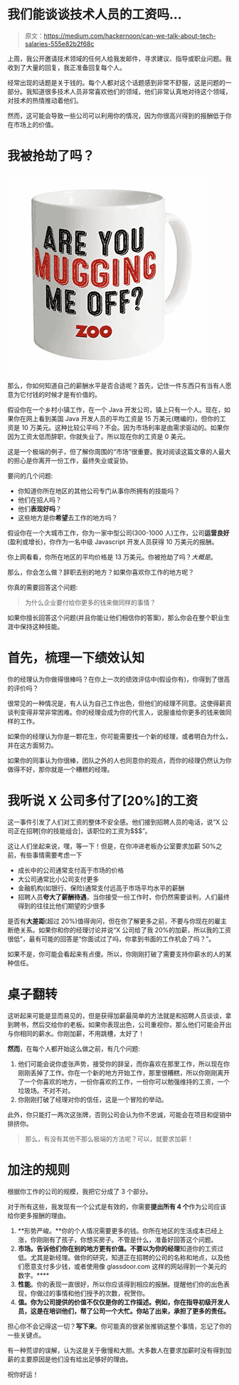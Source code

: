 # 我们能谈谈技术人员的工资吗…

> 原文：<https://medium.com/hackernoon/can-we-talk-about-tech-salaries-555e82b2f68c>

上周，我公开邀请技术领域的任何人给我发邮件，寻求建议、指导或职业问题。我收到了大量的回复，我正准备回复每个人。

经常出现的话题是关于钱的。每个人都对这个话题感到非常不舒服，这是问题的一部分。我知道很多技术人员非常喜欢他们的领域，他们非常认真地对待这个领域，对技术的热情推动着他们。

然而，这可能会导致一些公司可以利用你的情况，因为你很高兴得到的报酬低于你在市场上的价值。

# 我被抢劫了吗？

![](img/b6c9c6d061e7a8d56b6e07cb75cfe19d.png)

那么，你如何知道自己的薪酬水平是否合适呢？首先，记住一件东西只有当有人愿意为它付钱的时候才是有价值的。

假设你在一个乡村小镇工作，在一个 Java 开发公司，镇上只有一个人。现在，如果你在网上看到美国 Java 开发人员的平均工资是 15 万美元(瞎编的)，但你的工资是 10 万美元。这种比较公平吗？不会。因为市场利率是由需求驱动的。如果你因为工资太低而辞职，你就失业了。所以现在你的工资是 0 美元。

这是一个极端的例子，但了解你周围的“市场”很重要。我对阅读这篇文章的人最大的担心是你离开一份工作，最终失业或妥协。

要问的几个问题:

*   你知道你所在地区的其他公司专门从事你所拥有的技能吗？
*   他们在招人吗？
*   他们**表现好吗**？
*   这些地方是你**希望**去工作的地方吗？

假设你在一个大城市工作，你为一家中型公司(300-1000 人)工作，公司**运营良好**(盈利或增长)，你作为一名中级 Javascript 开发人员获得 10 万美元的报酬。

你上网看看，你所在地区的平均价格是 13 万美元。你被抢劫了吗？*大概是*。

那么，你会怎么做？辞职去别的地方？如果你喜欢你工作的地方呢？

你真的需要回答这个问题:

> 为什么企业要付给你更多的钱来做同样的事情？

如果你擅长回答这个问题(并且你能让他们相信你的答案)，那么你会在整个职业生涯中保持这种技能。

# 首先，梳理一下绩效认知

你的经理认为你做得很棒吗？在你上一次的绩效评估中(假设你有)，你得到了很高的评价吗？

很常见的一种情况是，有人认为自己工作出色，但他们的经理不同意。这使得薪资谈判变得非常非常困难。你的经理会成为你的代言人，说服谁给你更多的钱来做同样的工作。

如果你的经理认为你是一颗花生，你可能需要找一个新的经理，或者明白为什么，并在这方面努力。

如果你的同事认为你很棒，团队之外的人也同意你的观点，而你的经理仍然认为你做得不好，那你就是一个糟糕的经理。

# 我听说 X 公司多付了[20%]的工资

这一事件引发了人们对工资的整体不安全感。他们接到招聘人员的电话，说“X 公司正在招聘[你的技能组合]，该职位的工资为$$$”。

这让人们坐起来说，嘿，等一下！但是，在你冲进老板办公室要求加薪 50%之前，有些事情需要考虑一下

*   成长中的公司通常支付高于市场的价格
*   大公司通常比小公司支付更多
*   金融机构(如银行、保险)通常支付远高于市场平均水平的薪酬
*   招聘人员**夸大了薪酬待遇**，当你接受一份工作时，你仍然需要谈判，人们最终得到的往往比他们期望的少很多

是否有**大差距**(超过 20%)值得询问，但在你了解更多之前，不要与你现在的雇主断绝关系。如果你和你的经理讨论并说“X 公司给了我 20%的加薪，所以我的工资很低”，最有可能的回答是“你面试过了吗，你拿到书面的工作机会了吗？”。

如果不是，你可能会看起来有点傻。所以，你刚刚打破了需要支持你薪水的人的某种信任。

# 桌子翻转

这听起来可能是显而易见的，但是获得加薪最简单的方法就是和招聘人员谈谈，拿到聘书，然后交给你的老板。如果你表现出色，公司重视你，那么他们可能会开出与你相同的薪水。你刚加薪，不用跳槽，太好了！

**然而**，在每个人都开始这么做之前，有几个问题:

1.  他们可能会说你虚张声势，接受你的辞呈，而你喜欢在那里工作，所以现在你刚刚丢掉了工作。你在一个新的地方开始工作，那里很糟糕，所以你刚刚离开了一个你喜欢的地方，一份你喜欢的工作，一份你可以勉强维持的工资，一个垃圾场。不对不对。
2.  你刚刚打破了经理对你的信任，这是一个冒险的举动。

此外，你只能打一两次这张牌，否则公司会认为你不忠诚，可能会在项目和促销中排挤你。

> 那么，有没有其他不那么极端的方法呢？可以，就要求加薪！

# 加注的规则

根据你工作的公司的规模，我把它分成了 3 个部分。

对于所有这些，我发现有一个公式是有效的，你需要**提出所有 4 个**作为公司应该给你更多报酬的理由。

1.  **形势严峻。**你的个人情况需要更多的钱。你所在地区的生活成本已经上涨，你刚刚有了孩子，你想买房子。不管是什么，准备好回答这个问题。
2.  **市场。告诉他们你在别的地方更有价值。不要以为你的经理**知道你的工资过低。尤其是新经理。做你的研究，知道正在招聘的公司的名称和地点，以及他们愿意支付多少钱，或者使用像 glassdoor.com 这样的网站得到一个美元的数字。****
3.  **性能**。你的表现一直很好，所以你应该得到相应的报酬。提醒他们你的出色表现，你做过的事情和他们授予的次数，祝贺你。
4.  **值。你为公司提供的价值不仅仅是你的工作描述。例如，你在指导初级开发人员，这是在培训他们，帮了公司一个大忙。你站了出来，承担了更多的责任。**

担心你不会记得这一切？**写下来**。你可能真的很紧张推销这整个事情，忘记了你的一些关键点。

有一种荒谬的误解，认为这是关于傲慢和大胆。大多数人在要求加薪时没有得到加薪的主要原因是他们没有给出足够好的理由。

祝你好运！